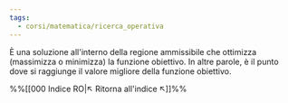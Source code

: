 ```yaml
---
tags:
  - corsi/matematica/ricerca_operativa
---
```

È una soluzione all'interno della regione ammissibile che ottimizza (massimizza o minimizza) la funzione obiettivo. In altre parole, è il punto dove si raggiunge il valore migliore della funzione obiettivo.

%%[[000 Indice RO|↖ Ritorna all'indice ↖]]%%